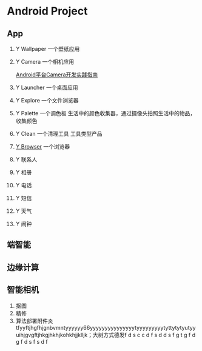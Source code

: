 # Android Project

## App
1. Y Wallpaper 一个壁纸应用 
2. Y Camera 一个相机应用

    [Android平台Camera开发实践指南](https://juejin.im/post/5a33a5106fb9a04525782db5)
    
3. Y Launcher 一个桌面应用
4. Y Explore 一个文件浏览器
5. Y Palette 一个调色板 
    生活中的颜色收集器，通过摄像头拍照生活中的物品，收集颜色

6. Y Clean 一个清理工具 工具类型产品
7. [Y Browser](./browser.md) 一个浏览器
8. Y 联系人
9. Y 相册
10. Y 电话
11. Y 短信
12. Y 天气
13. Y 闹钟


## 端智能

## 边缘计算

## 智能相机
1. 抠图
1. 精修
1. 算法部署附件炎tfyyftjhgfhjgnbvmntyyyyyy66yyyyyyyyyyyyyyytyyyyyyyyytyttytytyutyyuihjgvgftjhkgjhkhjkohkhjjklljk；大树方式德发f d s c c d f s d d s f g t g f d g f d s f s d f